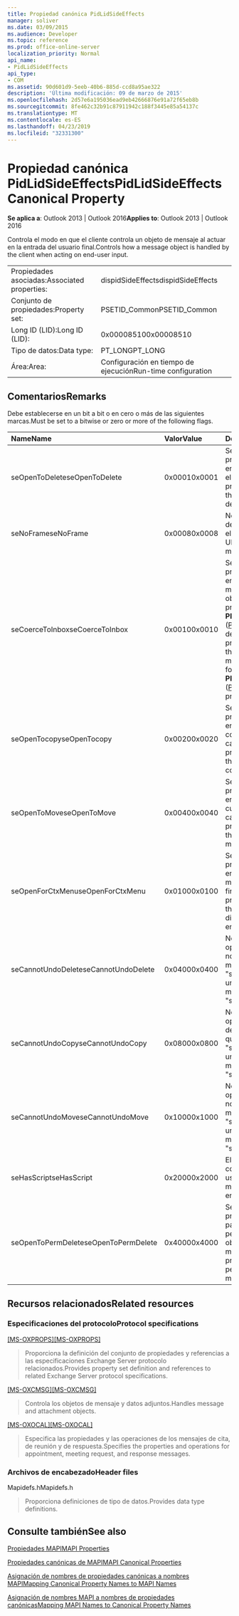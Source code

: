 ```yaml
---
title: Propiedad canónica PidLidSideEffects
manager: soliver
ms.date: 03/09/2015
ms.audience: Developer
ms.topic: reference
ms.prod: office-online-server
localization_priority: Normal
api_name:
- PidLidSideEffects
api_type:
- COM
ms.assetid: 90d601d9-5eeb-40b6-885d-ccd8a95ae322
description: 'Última modificación: 09 de marzo de 2015'
ms.openlocfilehash: 2d57e6a195036ead9eb42666876e91a72f65eb8b
ms.sourcegitcommit: 8fe462c32b91c87911942c188f3445e85a54137c
ms.translationtype: MT
ms.contentlocale: es-ES
ms.lasthandoff: 04/23/2019
ms.locfileid: "32331300"
---
```

# <a name="pidlidsideeffects-canonical-property"></a><span data-ttu-id="e158d-103">Propiedad canónica PidLidSideEffects</span><span class="sxs-lookup"><span data-stu-id="e158d-103">PidLidSideEffects Canonical Property</span></span>

  
  
<span data-ttu-id="e158d-104">**Se aplica a**: Outlook 2013 | Outlook 2016</span><span class="sxs-lookup"><span data-stu-id="e158d-104">**Applies to**: Outlook 2013 | Outlook 2016</span></span> 
  
<span data-ttu-id="e158d-105">Controla el modo en que el cliente controla un objeto de mensaje al actuar en la entrada del usuario final.</span><span class="sxs-lookup"><span data-stu-id="e158d-105">Controls how a message object is handled by the client when acting on end-user input.</span></span>
  
|||
|:-----|:-----|
|<span data-ttu-id="e158d-106">Propiedades asociadas:</span><span class="sxs-lookup"><span data-stu-id="e158d-106">Associated properties:</span></span>  <br/> |<span data-ttu-id="e158d-107">dispidSideEffects</span><span class="sxs-lookup"><span data-stu-id="e158d-107">dispidSideEffects</span></span>  <br/> |
|<span data-ttu-id="e158d-108">Conjunto de propiedades:</span><span class="sxs-lookup"><span data-stu-id="e158d-108">Property set:</span></span>  <br/> |<span data-ttu-id="e158d-109">PSETID_Common</span><span class="sxs-lookup"><span data-stu-id="e158d-109">PSETID_Common</span></span>  <br/> |
|<span data-ttu-id="e158d-110">Long ID (LID):</span><span class="sxs-lookup"><span data-stu-id="e158d-110">Long ID (LID):</span></span>  <br/> |<span data-ttu-id="e158d-111">0x00008510</span><span class="sxs-lookup"><span data-stu-id="e158d-111">0x00008510</span></span>  <br/> |
|<span data-ttu-id="e158d-112">Tipo de datos:</span><span class="sxs-lookup"><span data-stu-id="e158d-112">Data type:</span></span>  <br/> |<span data-ttu-id="e158d-113">PT_LONG</span><span class="sxs-lookup"><span data-stu-id="e158d-113">PT_LONG</span></span>  <br/> |
|<span data-ttu-id="e158d-114">Área:</span><span class="sxs-lookup"><span data-stu-id="e158d-114">Area:</span></span>  <br/> |<span data-ttu-id="e158d-115">Configuración en tiempo de ejecución</span><span class="sxs-lookup"><span data-stu-id="e158d-115">Run-time configuration</span></span>  <br/> |
   
## <a name="remarks"></a><span data-ttu-id="e158d-116">Comentarios</span><span class="sxs-lookup"><span data-stu-id="e158d-116">Remarks</span></span>

<span data-ttu-id="e158d-117">Debe establecerse en un bit a bit o en cero o más de las siguientes marcas.</span><span class="sxs-lookup"><span data-stu-id="e158d-117">Must be set to a bitwise or zero or more of the following flags.</span></span>
  
|<span data-ttu-id="e158d-118">**Name**</span><span class="sxs-lookup"><span data-stu-id="e158d-118">**Name**</span></span>|<span data-ttu-id="e158d-119">**Valor**</span><span class="sxs-lookup"><span data-stu-id="e158d-119">**Value**</span></span>|<span data-ttu-id="e158d-120">**Descripción**</span><span class="sxs-lookup"><span data-stu-id="e158d-120">**Description**</span></span>|
|:-----|:-----|:-----|
|<span data-ttu-id="e158d-121">seOpenToDelete</span><span class="sxs-lookup"><span data-stu-id="e158d-121">seOpenToDelete</span></span>  <br/> |<span data-ttu-id="e158d-122">0x0001</span><span class="sxs-lookup"><span data-stu-id="e158d-122">0x0001</span></span>  <br/> |<span data-ttu-id="e158d-123">Se requiere procesamiento adicional en el objeto de mensaje al eliminar.</span><span class="sxs-lookup"><span data-stu-id="e158d-123">Additional processing is required on the message object when deleting.</span></span>  <br/> |
|<span data-ttu-id="e158d-124">seNoFrame</span><span class="sxs-lookup"><span data-stu-id="e158d-124">seNoFrame</span></span>  <br/> |<span data-ttu-id="e158d-125">0x0008</span><span class="sxs-lookup"><span data-stu-id="e158d-125">0x0008</span></span>  <br/> |<span data-ttu-id="e158d-126">No hay ninguna interfaz de usuario asociada con el objeto de mensaje.</span><span class="sxs-lookup"><span data-stu-id="e158d-126">No UI is associated with the message object.</span></span>  <br/> |
|<span data-ttu-id="e158d-127">seCoerceToInbox</span><span class="sxs-lookup"><span data-stu-id="e158d-127">seCoerceToInbox</span></span>  <br/> |<span data-ttu-id="e158d-128">0x0010</span><span class="sxs-lookup"><span data-stu-id="e158d-128">0x0010</span></span>  <br/> |<span data-ttu-id="e158d-129">Se requiere procesamiento adicional en el objeto de mensaje al mover o copiar a un objeto de carpeta con una propiedad **PR_CONTAINER_CLASS** ([PidTagContainerClass](pidtagcontainerclass-canonical-property.md)) de "IPF. Nota".</span><span class="sxs-lookup"><span data-stu-id="e158d-129">Additional processing is required on the message object when moving or copying to a folder object with a **PR_CONTAINER_CLASS** ([PidTagContainerClass](pidtagcontainerclass-canonical-property.md)) property of "IPF.Note".</span></span>  <br/> |
|<span data-ttu-id="e158d-130">seOpenTocopy</span><span class="sxs-lookup"><span data-stu-id="e158d-130">seOpenTocopy</span></span>  <br/> |<span data-ttu-id="e158d-131">0x0020</span><span class="sxs-lookup"><span data-stu-id="e158d-131">0x0020</span></span>  <br/> |<span data-ttu-id="e158d-132">Se requiere procesamiento adicional en el objeto de mensaje al copiar en otra carpeta.</span><span class="sxs-lookup"><span data-stu-id="e158d-132">Additional processing is required on the message object when copying to another folder.</span></span>  <br/> |
|<span data-ttu-id="e158d-133">seOpenToMove</span><span class="sxs-lookup"><span data-stu-id="e158d-133">seOpenToMove</span></span>  <br/> |<span data-ttu-id="e158d-134">0x0040</span><span class="sxs-lookup"><span data-stu-id="e158d-134">0x0040</span></span>  <br/> |<span data-ttu-id="e158d-135">Se requiere procesamiento adicional en el objeto de mensaje cuando se mueve a otra carpeta.</span><span class="sxs-lookup"><span data-stu-id="e158d-135">Additional processing is required on the message object when moving to another folder.</span></span>  <br/> |
|<span data-ttu-id="e158d-136">seOpenForCtxMenu</span><span class="sxs-lookup"><span data-stu-id="e158d-136">seOpenForCtxMenu</span></span>  <br/> |<span data-ttu-id="e158d-137">0x0100</span><span class="sxs-lookup"><span data-stu-id="e158d-137">0x0100</span></span>  <br/> |<span data-ttu-id="e158d-138">Se requiere procesamiento adicional en el objeto de mensaje al mostrar verbos al usuario final.</span><span class="sxs-lookup"><span data-stu-id="e158d-138">Additional processing is required on the message object when displaying verbs to the end-user.</span></span>  <br/> |
|<span data-ttu-id="e158d-139">seCannotUndoDelete</span><span class="sxs-lookup"><span data-stu-id="e158d-139">seCannotUndoDelete</span></span>  <br/> |<span data-ttu-id="e158d-140">0x0400</span><span class="sxs-lookup"><span data-stu-id="e158d-140">0x0400</span></span>  <br/> |<span data-ttu-id="e158d-141">No se puede deshacer la operación de eliminación, no se debe establecer a menos que se establezca "seOpenToDelete".</span><span class="sxs-lookup"><span data-stu-id="e158d-141">Cannot undo delete operation, must not be set unless "seOpenToDelete" is set.</span></span>  <br/> |
|<span data-ttu-id="e158d-142">seCannotUndoCopy</span><span class="sxs-lookup"><span data-stu-id="e158d-142">seCannotUndoCopy</span></span>  <br/> |<span data-ttu-id="e158d-143">0x0800</span><span class="sxs-lookup"><span data-stu-id="e158d-143">0x0800</span></span>  <br/> |<span data-ttu-id="e158d-144">No se puede deshacer la operación de copia, no se debe establecer a menos que se establezca "seOpenTocopy".</span><span class="sxs-lookup"><span data-stu-id="e158d-144">Cannot undo copy operation, must not be set unless "seOpenTocopy" is set.</span></span>  <br/> |
|<span data-ttu-id="e158d-145">seCannotUndoMove</span><span class="sxs-lookup"><span data-stu-id="e158d-145">seCannotUndoMove</span></span>  <br/> |<span data-ttu-id="e158d-146">0x1000</span><span class="sxs-lookup"><span data-stu-id="e158d-146">0x1000</span></span>  <br/> |<span data-ttu-id="e158d-147">No se puede deshacer la operación de movimiento, no se debe establecer a menos que se establezca "seOpenToMove".</span><span class="sxs-lookup"><span data-stu-id="e158d-147">Cannot undo move operation, must not be set unless "seOpenToMove" is set.</span></span>  <br/> |
|<span data-ttu-id="e158d-148">seHasScript</span><span class="sxs-lookup"><span data-stu-id="e158d-148">seHasScript</span></span>  <br/> |<span data-ttu-id="e158d-149">0x2000</span><span class="sxs-lookup"><span data-stu-id="e158d-149">0x2000</span></span>  <br/> |<span data-ttu-id="e158d-150">El objeto de mensaje contiene un script de usuario final.</span><span class="sxs-lookup"><span data-stu-id="e158d-150">The message object contains end-user script.</span></span>  <br/> |
|<span data-ttu-id="e158d-151">seOpenToPermDelete</span><span class="sxs-lookup"><span data-stu-id="e158d-151">seOpenToPermDelete</span></span>  <br/> |<span data-ttu-id="e158d-152">0x4000</span><span class="sxs-lookup"><span data-stu-id="e158d-152">0x4000</span></span>  <br/> |<span data-ttu-id="e158d-153">Se requiere un procesamiento adicional para eliminar permanentemente el objeto de mensaje.</span><span class="sxs-lookup"><span data-stu-id="e158d-153">Additional processing is required to permanently delete the message object.</span></span>  <br/> |
   
## <a name="related-resources"></a><span data-ttu-id="e158d-154">Recursos relacionados</span><span class="sxs-lookup"><span data-stu-id="e158d-154">Related resources</span></span>

### <a name="protocol-specifications"></a><span data-ttu-id="e158d-155">Especificaciones del protocolo</span><span class="sxs-lookup"><span data-stu-id="e158d-155">Protocol specifications</span></span>

<span data-ttu-id="e158d-156">[[MS-OXPROPS]](https://msdn.microsoft.com/library/f6ab1613-aefe-447d-a49c-18217230b148%28Office.15%29.aspx)</span><span class="sxs-lookup"><span data-stu-id="e158d-156">[[MS-OXPROPS]](https://msdn.microsoft.com/library/f6ab1613-aefe-447d-a49c-18217230b148%28Office.15%29.aspx)</span></span>
  
> <span data-ttu-id="e158d-157">Proporciona la definición del conjunto de propiedades y referencias a las especificaciones Exchange Server protocolo relacionados.</span><span class="sxs-lookup"><span data-stu-id="e158d-157">Provides property set definition and references to related Exchange Server protocol specifications.</span></span>
    
<span data-ttu-id="e158d-158">[[MS-OXCMSG]](https://msdn.microsoft.com/library/7fd7ec40-deec-4c06-9493-1bc06b349682%28Office.15%29.aspx)</span><span class="sxs-lookup"><span data-stu-id="e158d-158">[[MS-OXCMSG]](https://msdn.microsoft.com/library/7fd7ec40-deec-4c06-9493-1bc06b349682%28Office.15%29.aspx)</span></span>
  
> <span data-ttu-id="e158d-159">Controla los objetos de mensaje y datos adjuntos.</span><span class="sxs-lookup"><span data-stu-id="e158d-159">Handles message and attachment objects.</span></span>
    
<span data-ttu-id="e158d-160">[[MS-OXOCAL]](https://msdn.microsoft.com/library/09861fde-c8e4-4028-9346-e7c214cfdba1%28Office.15%29.aspx)</span><span class="sxs-lookup"><span data-stu-id="e158d-160">[[MS-OXOCAL]](https://msdn.microsoft.com/library/09861fde-c8e4-4028-9346-e7c214cfdba1%28Office.15%29.aspx)</span></span>
  
> <span data-ttu-id="e158d-161">Especifica las propiedades y las operaciones de los mensajes de cita, de reunión y de respuesta.</span><span class="sxs-lookup"><span data-stu-id="e158d-161">Specifies the properties and operations for appointment, meeting request, and response messages.</span></span>
    
### <a name="header-files"></a><span data-ttu-id="e158d-162">Archivos de encabezado</span><span class="sxs-lookup"><span data-stu-id="e158d-162">Header files</span></span>

<span data-ttu-id="e158d-163">Mapidefs.h</span><span class="sxs-lookup"><span data-stu-id="e158d-163">Mapidefs.h</span></span>
  
> <span data-ttu-id="e158d-164">Proporciona definiciones de tipo de datos.</span><span class="sxs-lookup"><span data-stu-id="e158d-164">Provides data type definitions.</span></span>
    
## <a name="see-also"></a><span data-ttu-id="e158d-165">Consulte también</span><span class="sxs-lookup"><span data-stu-id="e158d-165">See also</span></span>



[<span data-ttu-id="e158d-166">Propiedades MAPI</span><span class="sxs-lookup"><span data-stu-id="e158d-166">MAPI Properties</span></span>](mapi-properties.md)
  
[<span data-ttu-id="e158d-167">Propiedades canónicas de MAPI</span><span class="sxs-lookup"><span data-stu-id="e158d-167">MAPI Canonical Properties</span></span>](mapi-canonical-properties.md)
  
[<span data-ttu-id="e158d-168">Asignación de nombres de propiedades canónicas a nombres MAPI</span><span class="sxs-lookup"><span data-stu-id="e158d-168">Mapping Canonical Property Names to MAPI Names</span></span>](mapping-canonical-property-names-to-mapi-names.md)
  
[<span data-ttu-id="e158d-169">Asignación de nombres MAPI a nombres de propiedades canónicas</span><span class="sxs-lookup"><span data-stu-id="e158d-169">Mapping MAPI Names to Canonical Property Names</span></span>](mapping-mapi-names-to-canonical-property-names.md)

